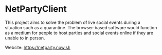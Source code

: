 # NetPartyClient

This project aims to solve the problem of live social events during a situation such as a quarantine. The browser-based software would function as a medium for people to host parties and social events online if they are unable to in person.

Website: https://netparty.now.sh
